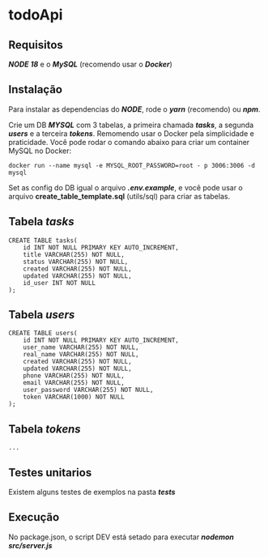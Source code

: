 # todoApi

## Requisitos
**_NODE 18_** e o **_MySQL_** (recomendo usar o **_Docker_**)

## Instalação
Para instalar as dependencias do **_NODE_**, rode o **_yarn_** (recomendo) ou **_npm_**.

Crie um DB **_MYSQL_** com 3 tabelas, a primeira chamada **_tasks_**, a segunda **_users_** e a terceira **_tokens_**.
Remomendo usar o Docker pela simplicidade e praticidade.
Você pode rodar o comando abaixo para criar um container MySQL no Docker:

```
docker run --name mysql -e MYSQL_ROOT_PASSWORD=root - p 3006:3006 -d mysql
```

Set as config do DB igual o arquivo **_.env.example_**, e você pode usar o arquivo ****create_table_template.sql**** (utils/sql) para criar as tabelas.

## Tabela **_tasks_**
```
CREATE TABLE tasks(  
    id INT NOT NULL PRIMARY KEY AUTO_INCREMENT,
    title VARCHAR(255) NOT NULL,
    status VARCHAR(255) NOT NULL,
    created VARCHAR(255) NOT NULL,
    updated VARCHAR(255) NOT NULL,
    id_user INT NOT NULL
);
```

## Tabela **_users_**
```
CREATE TABLE users(  
    id INT NOT NULL PRIMARY KEY AUTO_INCREMENT,
    user_name VARCHAR(255) NOT NULL,
    real_name VARCHAR(255) NOT NULL,
    created VARCHAR(255) NOT NULL,
    updated VARCHAR(255) NOT NULL,
    phone VARCHAR(255) NOT NULL,
    email VARCHAR(255) NOT NULL,
    user_password VARCHAR(255) NOT NULL,
    token VARCHAR(1000) NOT NULL
);
```

## Tabela **_tokens_**
```
...
```

## Testes unitarios
Existem alguns testes de exemplos na pasta **_tests_**

## Execução
No package.json, o script DEV está setado para executar **_nodemon src/server.js_**

